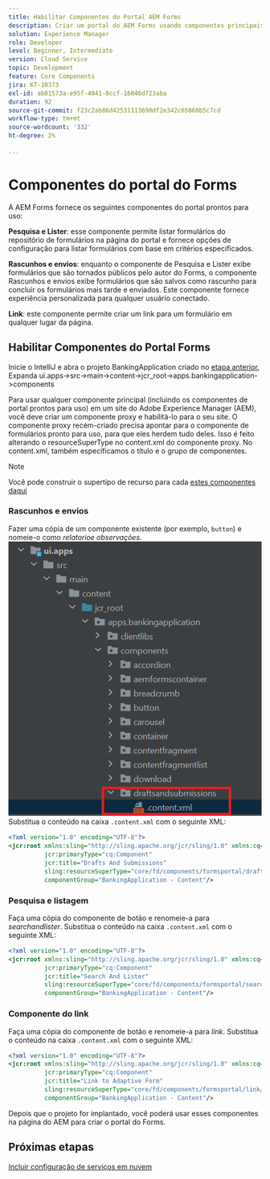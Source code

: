 ```yaml
---
title: Habilitar Componentes do Portal AEM Forms
description: Criar um portal do AEM Forms usando componentes principais
solution: Experience Manager
role: Developer
level: Beginner, Intermediate
version: Cloud Service
topic: Development
feature: Core Components
jira: KT-10373
exl-id: ab01573a-e95f-4041-8ccf-16046d723aba
duration: 92
source-git-commit: f23c2ab86d42531113690df2e342c65060b5c7cd
workflow-type: tm+mt
source-wordcount: '332'
ht-degree: 2%

---
```


# Componentes do portal do Forms

A AEM Forms fornece os seguintes componentes do portal prontos para uso:

**Pesquisa e Lister**: esse componente permite listar formulários do repositório de formulários na página do portal e fornece opções de configuração para listar formulários com base em critérios especificados.

**Rascunhos e envios**: enquanto o componente de Pesquisa e Lister exibe formulários que são tornados públicos pelo autor do Forms, o componente Rascunhos e envios exibe formulários que são salvos como rascunho para concluir os formulários mais tarde e enviados. Este componente fornece experiência personalizada para qualquer usuário conectado.

**Link**: este componente permite criar um link para um formulário em qualquer lugar da página.

## Habilitar Componentes do Portal Forms

Inicie o IntelliJ e abra o projeto BankingApplication criado no [etapa anterior.](./getting-started.md) Expanda ui.apps->src->main->content->jcr_root->apps.bankingapplication->components

Para usar qualquer componente principal (incluindo os componentes de portal prontos para uso) em um site do Adobe Experience Manager (AEM), você deve criar um componente proxy e habilitá-lo para o seu site.
O componente proxy recém-criado precisa apontar para o componente de formulários pronto para uso, para que eles herdem tudo deles. Isso é feito alterando o resourceSuperType no content.xml do componente proxy. No content.xml, também especificamos o título e o grupo de componentes.
>[!NOTE]
>
> Você pode construir o supertipo de recurso para cada [estes componentes daqui](https://github.com/adobe/aem-core-forms-components/tree/master/ui.apps/src/main/content/jcr_root/apps/core/fd/components/formsportal)


### Rascunhos e envios

Fazer uma cópia de um componente existente (por exemplo, `button`) e nomeie-o como _relatorioe observações_.
![relatorioe observações](assets/forms-portal-components2.png)
Substitua o conteúdo na caixa `.content.xml` com o seguinte XML:

```xml
<?xml version="1.0" encoding="UTF-8"?>
<jcr:root xmlns:sling="http://sling.apache.org/jcr/sling/1.0" xmlns:cq="http://www.day.com/jcr/cq/1.0" xmlns:jcr="http://www.jcp.org/jcr/1.0"
          jcr:primaryType="cq:Component"
          jcr:title="Drafts And Submissions"
          sling:resourceSuperType="core/fd/components/formsportal/draftsandsubmissions/v1/draftsandsubmissions"
          componentGroup="BankingApplication - Content"/>
```

### Pesquisa e listagem

Faça uma cópia do componente de botão e renomeie-a para _searchandlister_.
Substitua o conteúdo na caixa `.content.xml` com o seguinte XML:


```xml
<?xml version="1.0" encoding="UTF-8"?>
<jcr:root xmlns:sling="http://sling.apache.org/jcr/sling/1.0" xmlns:cq="http://www.day.com/jcr/cq/1.0" xmlns:jcr="http://www.jcp.org/jcr/1.0"
          jcr:primaryType="cq:Component"
          jcr:title="Search And Lister"
          sling:resourceSuperType="core/fd/components/formsportal/searchlister/v1/searchlister"
          componentGroup="BankingApplication - Content"/>
```

### Componente do link

Faça uma cópia do componente de botão e renomeie-a para _link_.
Substitua o conteúdo na caixa `.content.xml` com o seguinte XML:


```xml
<?xml version="1.0" encoding="UTF-8"?>
<jcr:root xmlns:sling="http://sling.apache.org/jcr/sling/1.0" xmlns:cq="http://www.day.com/jcr/cq/1.0" xmlns:jcr="http://www.jcp.org/jcr/1.0"
          jcr:primaryType="cq:Component"
          jcr:title="Link to Adaptive Form"
          sling:resourceSuperType="core/fd/components/formsportal/link/v2/link"
          componentGroup="BankingApplication - Content"/>
```

Depois que o projeto for implantado, você poderá usar esses componentes na página do AEM para criar o portal do Forms.

## Próximas etapas

[Incluir configuração de serviços em nuvem](./azure-storage-fdm.md)
